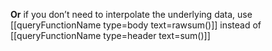 
**Or** if you don’t need to interpolate the underlying data,
use [[queryFunctionName type=body text=rawsum()]] instead of [[queryFunctionName type=header text=sum()]]
